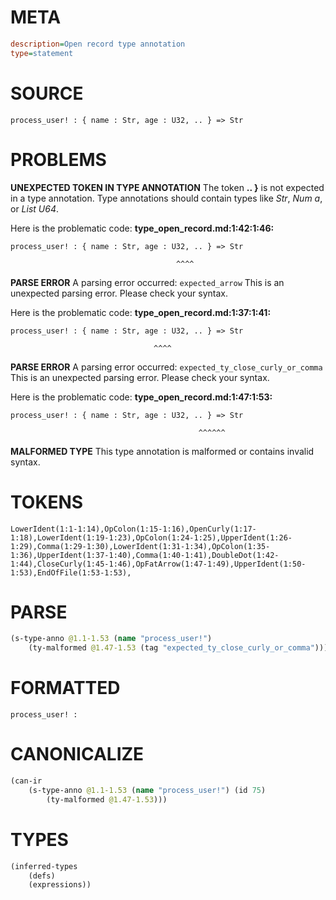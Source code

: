 # META
~~~ini
description=Open record type annotation
type=statement
~~~
# SOURCE
~~~roc
process_user! : { name : Str, age : U32, .. } => Str
~~~
# PROBLEMS
**UNEXPECTED TOKEN IN TYPE ANNOTATION**
The token **.. }** is not expected in a type annotation.
Type annotations should contain types like _Str_, _Num a_, or _List U64_.

Here is the problematic code:
**type_open_record.md:1:42:1:46:**
```roc
process_user! : { name : Str, age : U32, .. } => Str
```
                                         ^^^^


**PARSE ERROR**
A parsing error occurred: `expected_arrow`
This is an unexpected parsing error. Please check your syntax.

Here is the problematic code:
**type_open_record.md:1:37:1:41:**
```roc
process_user! : { name : Str, age : U32, .. } => Str
```
                                    ^^^^


**PARSE ERROR**
A parsing error occurred: `expected_ty_close_curly_or_comma`
This is an unexpected parsing error. Please check your syntax.

Here is the problematic code:
**type_open_record.md:1:47:1:53:**
```roc
process_user! : { name : Str, age : U32, .. } => Str
```
                                              ^^^^^^


**MALFORMED TYPE**
This type annotation is malformed or contains invalid syntax.

# TOKENS
~~~zig
LowerIdent(1:1-1:14),OpColon(1:15-1:16),OpenCurly(1:17-1:18),LowerIdent(1:19-1:23),OpColon(1:24-1:25),UpperIdent(1:26-1:29),Comma(1:29-1:30),LowerIdent(1:31-1:34),OpColon(1:35-1:36),UpperIdent(1:37-1:40),Comma(1:40-1:41),DoubleDot(1:42-1:44),CloseCurly(1:45-1:46),OpFatArrow(1:47-1:49),UpperIdent(1:50-1:53),EndOfFile(1:53-1:53),
~~~
# PARSE
~~~clojure
(s-type-anno @1.1-1.53 (name "process_user!")
	(ty-malformed @1.47-1.53 (tag "expected_ty_close_curly_or_comma")))
~~~
# FORMATTED
~~~roc
process_user! : 
~~~
# CANONICALIZE
~~~clojure
(can-ir
	(s-type-anno @1.1-1.53 (name "process_user!") (id 75)
		(ty-malformed @1.47-1.53)))
~~~
# TYPES
~~~clojure
(inferred-types
	(defs)
	(expressions))
~~~
